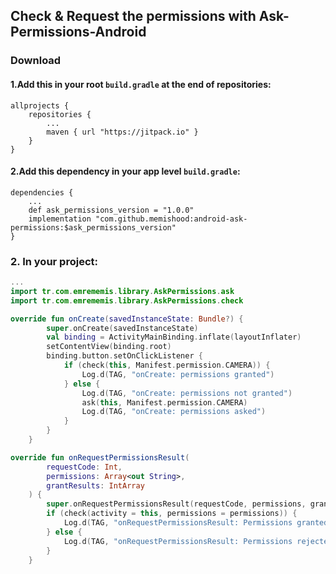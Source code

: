 ## Check & Request the permissions with Ask-Permissions-Android

### Download
#### 1.Add this in your root `build.gradle` at the end of repositories:
    allprojects {
        repositories {
            ...
            maven { url "https://jitpack.io" }
        }
    }
  
#### 2.Add this dependency in your app level `build.gradle`:
    dependencies {
        ...
        def ask_permissions_version = "1.0.0"
        implementation "com.github.memishood:android-ask-permissions:$ask_permissions_version"
    }

### 2. In your project:

```kotlin
...
import tr.com.emrememis.library.AskPermissions.ask
import tr.com.emrememis.library.AskPermissions.check

override fun onCreate(savedInstanceState: Bundle?) {
        super.onCreate(savedInstanceState)
        val binding = ActivityMainBinding.inflate(layoutInflater)
        setContentView(binding.root)
        binding.button.setOnClickListener {
            if (check(this, Manifest.permission.CAMERA)) {
                Log.d(TAG, "onCreate: permissions granted")
            } else {
                Log.d(TAG, "onCreate: permissions not granted")
                ask(this, Manifest.permission.CAMERA)
                Log.d(TAG, "onCreate: permissions asked")
            }
        }
    }

override fun onRequestPermissionsResult(
        requestCode: Int,
        permissions: Array<out String>,
        grantResults: IntArray
    ) {
        super.onRequestPermissionsResult(requestCode, permissions, grantResults)
        if (check(activity = this, permissions = permissions)) {
            Log.d(TAG, "onRequestPermissionsResult: Permissions granted after dialog")
        } else {
            Log.d(TAG, "onRequestPermissionsResult: Permissions rejected after dialog")
        }
    }
```
